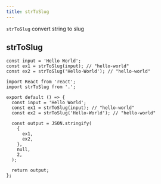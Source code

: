 ```yaml
---
title: strToSlug
---
```


`strToSlug` convert string to slug

## strToSlug

```tsx | pure
const input = 'Hello World';
const ex1 = strToSlug(input); // "hello-world"
const ex2 = strToSlug('Hello-World'); // "hello-world"
```

```tsx
import React from 'react';
import strToSlug from '.';

export default () => {
  const input = 'Hello World';
  const ex1 = strToSlug(input); // "hello-world"
  const ex2 = strToSlug('Hello-World'); // "hello-world"

  const output = JSON.stringify(
    {
      ex1,
      ex2,
    },
    null,
    2,
  );

  return output;
};
```
